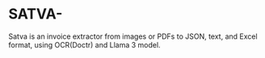 # SATVA-
Satva is an invoice extractor from images or PDFs to JSON, text, and Excel format, using OCR(Doctr) and Llama 3 model.
